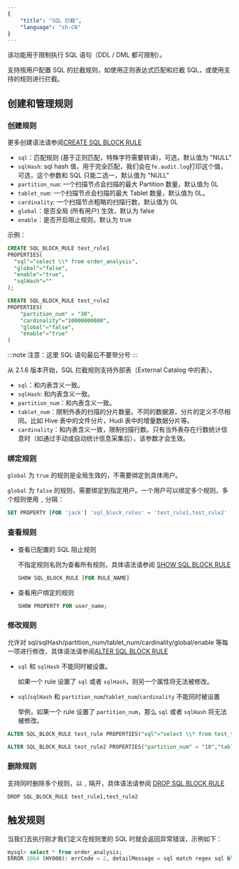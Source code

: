 ```yaml
---
{
    "title": "SQL 拦截",
    "language": "zh-CN"
}
---
```


<!-- 
Licensed to the Apache Software Foundation (ASF) under one
or more contributor license agreements.  See the NOTICE file
distributed with this work for additional information
regarding copyright ownership.  The ASF licenses this file
to you under the Apache License, Version 2.0 (the
"License"); you may not use this file except in compliance
with the License.  You may obtain a copy of the License at

  http://www.apache.org/licenses/LICENSE-2.0

Unless required by applicable law or agreed to in writing,
software distributed under the License is distributed on an
"AS IS" BASIS, WITHOUT WARRANTIES OR CONDITIONS OF ANY
KIND, either express or implied.  See the License for the
specific language governing permissions and limitations
under the License.
-->

该功能用于限制执行 SQL 语句（DDL / DML 都可限制）。

支持按用户配置 SQL 的拦截规则，如使用正则表达式匹配和拦截 SQL，或使用支持的规则进行拦截。

## 创建和管理规则

### 创建规则

更多创建语法请参阅[CREATE SQL BLOCK RULE](./../sql-manual/sql-statements/security/CREATE-SQL_BLOCK_RULE)

- `sql`：匹配规则 (基于正则匹配，特殊字符需要转译)，可选，默认值为 "NULL"
- `sqlHash`: sql hash 值，用于完全匹配，我们会在`fe.audit.log`打印这个值，可选，这个参数和 SQL 只能二选一，默认值为 "NULL"
- `partition_num`: 一个扫描节点会扫描的最大 Partition 数量，默认值为 0L
- `tablet_num`: 一个扫描节点会扫描的最大 Tablet 数量，默认值为 0L。
- `cardinality`: 一个扫描节点粗略的扫描行数，默认值为 0L
- `global`：是否全局 (所有用户) 生效，默认为 false
- `enable`：是否开启阻止规则，默认为 true

示例：

```sql
CREATE SQL_BLOCK_RULE test_rule1 
PROPERTIES(
  "sql"="select \\* from order_analysis",
  "global"="false",
  "enable"="true",
  "sqlHash"=""
);

CREATE SQL_BLOCK_RULE test_rule2
PROPERTIES(
	"partition_num" = "30",
	"cardinality"="10000000000",
	"global"="false",
	"enable"="true"
)
```

:::note
注意：这里 SQL 语句最后不要带分号
:::

从 2.1.6 版本开始，SQL 拦截规则支持外部表（External Catalog 中的表）。

- `sql`：和内表含义一致。
- `sqlHash`: 和内表含义一致。
- `partition_num`：和内表含义一致。
- `tablet_num`：限制外表的扫描的分片数量。不同的数据源，分片的定义不尽相同。比如 Hive 表中的文件分片，Hudi 表中的增量数据分片等。
- `cardinality`：和内表含义一致，限制扫描行数。只有当外表存在行数统计信息时（如通过手动或自动统计信息采集后），该参数才会生效。

### 绑定规则

`global` 为 `true` 的规则是全局生效的，不需要绑定到具体用户。

`global` 为 `false` 的规则，需要绑定到指定用户。一个用户可以绑定多个规则，多个规则使用 `,` 分隔：

```sql
SET PROPERTY [FOR 'jack'] 'sql_block_rules' = 'test_rule1,test_rule2'
```

### 查看规则

- 查看已配置的 SQL 阻止规则

	不指定规则名则为查看所有规则，具体语法请参阅 [SHOW SQL BLOCK RULE](../../sql-manual/sql-statements/security/CREATE-SQL_BLOCK_RULE)

	```sql
	SHOW SQL_BLOCK_RULE [FOR RULE_NAME]
	```

- 查看用户绑定的规则

	```sql
	SHOW PROPERTY FOR user_name;
	```

### 修改规则

允许对 sql/sqlHash/partition_num/tablet_num/cardinality/global/enable 等每一项进行修改，具体语法请参阅[ALTER SQL BLOCK  RULE](../../sql-manual/sql-statements/security/ALTER-SQL_BLOCK_RULE)

- `sql` 和 `sqlHash` 不能同时被设置。

	如果一个 rule 设置了 `sql` 或者 `sqlHash`，则另一个属性将无法被修改。

- `sql`/`sqlHash` 和 `partition_num`/`tablet_num`/`cardinality` 不能同时被设置

	举例，如果一个 rule 设置了 `partition_num`，那么 `sql` 或者 `sqlHash` 将无法被修改。

```sql
ALTER SQL_BLOCK_RULE test_rule PROPERTIES("sql"="select \\* from test_table","enable"="true")
```

```sql
ALTER SQL_BLOCK_RULE test_rule2 PROPERTIES("partition_num" = "10","tablet_num"="300","enable"="true")
```

### 删除规则

支持同时删除多个规则，以 `,` 隔开，具体语法请参阅 [DROP SQL BLOCK RULE](../../sql-manual/sql-statements/security/DROP-SQL_BLOCK_RULE)

```
DROP SQL_BLOCK_RULE test_rule1,test_rule2
```

## 触发规则

当我们去执行刚才我们定义在规则里的 SQL 时就会返回异常错误，示例如下：

```sql
mysql> select * from order_analysis;
ERROR 1064 (HY000): errCode = 2, detailMessage = sql match regex sql block rule: order_analysis_rule
```
